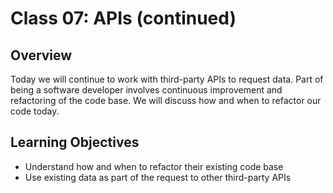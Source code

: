 # Class 07: APIs (continued)

## Overview

Today we will continue to work with third-party APIs to request data. Part of being a software developer involves continuous improvement and refactoring of the code base. We will discuss how and when to refactor our code today.

## Learning Objectives

- Understand how and when to refactor their existing code base
- Use existing data as part of the request to other third-party APIs
